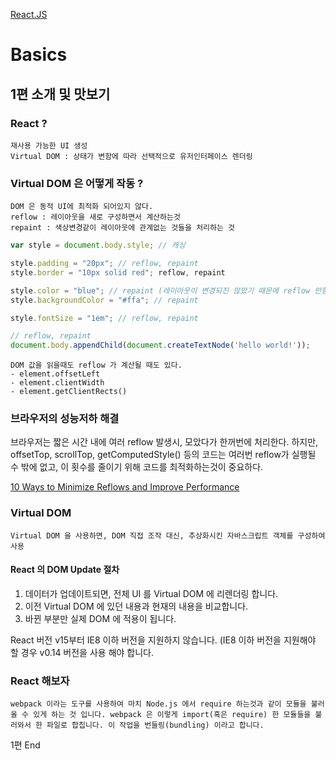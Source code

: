 [React.JS](https://velopert.com/reactjs-tutorials)

# Basics

## 1편 소개 및 맛보기

### React ?
    재사용 가능한 UI 생성
    Virtual DOM : 상태가 변함에 따라 선택적으로 유저인터페이스 렌더링

### Virtual DOM 은 어떻게 작동 ?
    DOM 은 동적 UI에 최적화 되어있지 않다.
    reflow : 레이아웃을 새로 구성하면서 계산하는것
    repaint : 색상변경같이 레이아웃에 관계없는 것들을 처리하는 것

```js
var style = document.body.style; // 캐싱

style.padding = "20px"; // reflow, repaint
style.border = "10px solid red"; reflow, repaint

style.color = "blue"; // repaint (레이아웃이 변경되진 않았기 때문에 reflow 안함)
style.backgroundColor = "#ffa"; // repaint

style.fontSize = "1em"; // reflow, repaint

// reflow, repaint
document.body.appendChild(document.createTextNode('hello world!'));
```

    DOM 값을 읽을때도 reflow 가 계산될 때도 있다.
    - element.offsetLeft
    - element.clientWidth
    - element.getClientRects()

### 브라우저의 성능저하 해결
브라우저는 짧은 시간 내에 여러 reflow 발생시, 모았다가 한꺼번에 처리한다.
하지만, offsetTop, scrollTop, getComputedStyle() 등의 코드는 여러번 reflow가 실행될 수 밖에 없고, 이 횟수를 줄이기 위해 코드를 최적화하는것이 중요하다.

[10 Ways to Minimize Reflows and Improve Performance](https://www.sitepoint.com/10-ways-minimize-reflows-improve-performance/)

### Virtual DOM
    Virtual DOM 을 사용하면, DOM 직접 조작 대신, 추상화시킨 자바스크립트 객체를 구성하여 사용

#### React 의 DOM Update 절차
1. 데이터가 업데이트되면, 전체 UI 를 Virtual DOM 에 리렌더링 합니다.
2. 이전 Virtual DOM 에 있던 내용과 현재의 내용을 비교합니다.
3. 바뀐 부분만 실제 DOM 에 적용이 됩니다.

React 버전 v15부터 IE8 이하 버전을 지원하지 않습니다. (IE8 이하 버전을 지원해야 할 경우 v0.14 버전을 사용 해야 합니다.

### React 해보자
    webpack 이라는 도구를 사용하여 마치 Node.js 에서 require 하는것과 같이 모듈을 불러올 수 있게 하는 것 입니다. webpack 은 이렇게 import(혹은 require) 한 모듈들을 불러와서 한 파일로 합칩니다. 이 작업을 번들링(bundling) 이라고 합니다.


1편 End